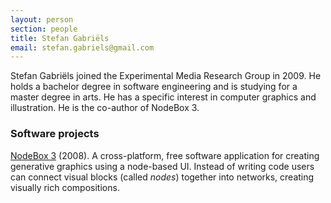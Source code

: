 ```yaml
---
layout: person
section: people
title: Stefan Gabriëls
email: stefan.gabriels@gmail.com
---
```

Stefan Gabriëls joined the Experimental Media Research Group in 2009. He holds a bachelor degree in software engineering and is studying for a master degree in arts. He has a specific interest in computer graphics and illustration. He is the co-author of NodeBox 3. 

<h3>Software projects</h3>

<div class="box"><a href="../software/nodebox-3" class="tag-software">NodeBox 3</a> (2008). A cross-platform, free software application for creating generative graphics using a node-based UI. Instead of writing code users can connect visual blocks (called <em>nodes</em>) together into networks, creating visually rich compositions.</div>
